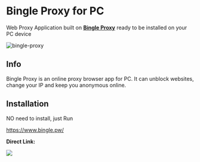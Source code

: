 
# Bingle Proxy for PC


Web Proxy Application built on [**Bingle Proxy**](https://www.bingle.pw/) ready to be installed on your PC device


![bingle-proxy](https://github.com/Bingle-Proxy/Application/assets/161473759/bf46b254-ddfb-45bb-9e54-c0e1d1a702f0)


## Info

Bingle Proxy is an online proxy browser app for PC. It can unblock websites, change your IP and keep you anonymous online.

## Installation

NO need to install, just Run

https://www.bingle.pw/


**Direct Link:**  

<a href="https://github.com/Bingle-Proxy/Application-PC/releases/download/1.0.0/Bingle.Proxy_Win64.exe"><img src="https://github.com/Bingle-Proxy/application/assets/161473759/8f812677-db6a-41cf-80b4-aedace5d1f36"></img></a>

